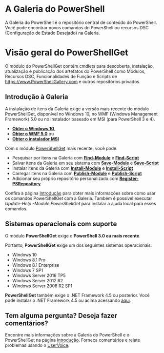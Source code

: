 # A Galeria do PowerShell

A Galeria do PowerShell é o repositório central de conteúdo do PowerShell. Você pode encontrar novos comandos do PowerShell ou recursos DSC (Configuração de Estado Desejado) na Galeria.

# Visão geral do PowerShellGet

O módulo do PowerShellGet contém cmdlets para descoberta, instalação, atualização e publicação dos artefatos do PowerShell como Módulos, Recursos DSC, Funcionalidades de Função e Scripts de https://www.PowerShellGallery.com e outros repositórios privados.

## Introdução à Galeria

A instalação de itens da Galeria exige a versão mais recente do módulo PowerShellGet, disponível no Windows 10, no WMF (Windows Management Framework) 5.0 ou no instalador baseado em MSI (para PowerShell 3 e 4).

- [**Obter o Windows 10**](http://go.microsoft.com/fwlink/?LinkID=624830&clcid=0x409),
- [**Obter o WMF 5.0**](http://go.microsoft.com/fwlink/?LinkId=398175) ou
- [**Obter o instalador MSI**](http://go.microsoft.com/fwlink/?LinkID=746217&clcid=0x409)

Com o módulo [PowerShellGet](http://go.microsoft.com/fwlink/?LinkID=760387&clcid=0x409) mais recente, você pode:

-   Pesquisar por itens na Galeria com [**Find-Module**](http://go.microsoft.com/fwlink/?LinkID=760387&clcid=0x409) e [**Find-Script**](http://go.microsoft.com/fwlink/?LinkID=760387&clcid=0x409)
-   Salvar itens da Galeria em seu sistema com [**Save-Module**](http://go.microsoft.com/fwlink/?LinkID=760387&clcid=0x409) e [**Save-Script**](http://go.microsoft.com/fwlink/?LinkID=760387&clcid=0x409)
-   Instalar itens da Galeria com [**Install-Module**](http://go.microsoft.com/fwlink/?LinkID=760387&clcid=0x409) e [**Install-Script**](http://go.microsoft.com/fwlink/?LinkID=760387&clcid=0x409)
-   Carregar itens na Galeria com [**Publish-Module**](http://go.microsoft.com/fwlink/?LinkID=760387&clcid=0x409) e [**Publish-Script**](http://go.microsoft.com/fwlink/?LinkID=760387&clcid=0x409)
-   Adicionar seu próprio repositório personalizado com [**Register-PSRepository**](http://go.microsoft.com/fwlink/?LinkID=760387&clcid=0x409)

Confira a página [Introdução](psgallery/psgallery_gettingstarted.md) para obter mais informações sobre como usar os comandos PowerShellGet com a Galeria. Também é possível executar *Update-Help -Module PowerShellGet* para instalar a ajuda local para esses comandos.

## Sistemas operacionais com suporte

O módulo **PowerShellGet** exige o **PowerShell 3.0 ou mais recente**.

Portanto, **PowerShellGet** exige um dos seguintes sistemas operacionais:

- Windows 10
- Windows 8.1 Pro
- Windows 8.1 Enterprise
- Windows 7 SP1
- Windows Server 2016 TP5
- Windows Server 2012 R2
- Windows Server 2008 R2 SP1

**PowerShellGet** também exige o .NET Framework 4.5 ou posterior. Você pode instalar o .NET Framework 4.5 ou acima acessando [aqui](https://msdn.microsoft.com/en-us/library/5a4x27ek.aspx).


## Tem alguma pergunta? Deseja fazer comentários?

Encontre mais informações sobre a Galeria do PowerShell e o PowerShellGet na página [Introdução](psgallery/psgallery_gettingstarted.md). Forneça comentários e relate problemas usando o [UserVoice](http://windowsserver.uservoice.com/forums/301869-powershell).



<!--HONumber=Aug16_HO3-->


